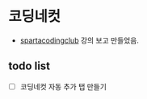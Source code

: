 # 코딩네컷

- [spartacodingclub](https://spartacodingclub.kr/) 강의 보고 만들었음.

## todo list

- [ ] 코딩네컷 자동 추가 탭 만들기
